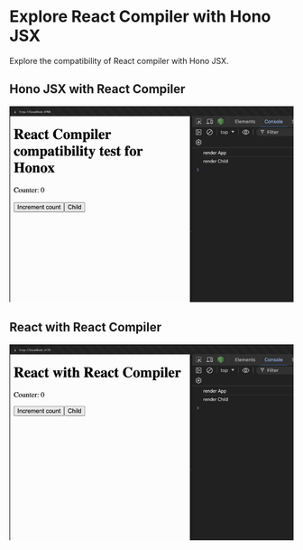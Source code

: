 # Explore React Compiler with Hono JSX

Explore the compatibility of React compiler with Hono JSX.

## Hono JSX with React Compiler

![Hono JSX with React Compiler](assets/hono-jsx-with-react-compiler.gif)

## React with React Compiler

![React with React Compiler](assets/react-with-react-compiler.gif)
